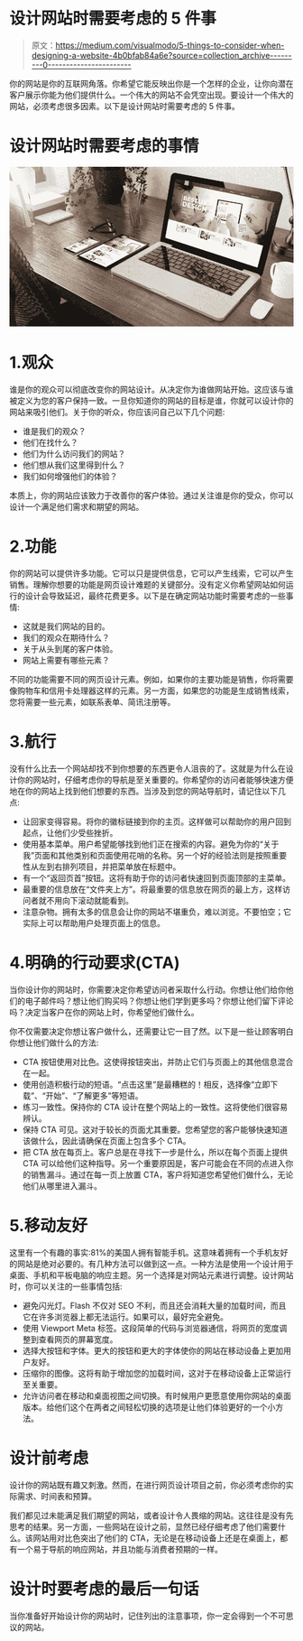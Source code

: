 # 设计网站时需要考虑的 5 件事

> 原文：<https://medium.com/visualmodo/5-things-to-consider-when-designing-a-website-4b0bfab84a6e?source=collection_archive---------0----------------------->

你的网站是你的互联网角落。你希望它能反映出你是一个怎样的企业，让你向潜在客户展示你能为他们提供什么。一个伟大的网站不会凭空出现。要设计一个伟大的网站，必须考虑很多因素。以下是设计网站时需要考虑的 5 件事。

# 设计网站时需要考虑的事情

![](img/cf5b91f066d47ca23eb7a12c1ee7bef7.png)

# 1.观众

谁是你的观众可以彻底改变你的网站设计。从决定你为谁做网站开始。这应该与谁被定义为您的客户保持一致。一旦你知道你的网站的目标是谁，你就可以设计你的网站来吸引他们。关于你的听众，你应该问自己以下几个问题:

*   谁是我们的观众？
*   他们在找什么？
*   他们为什么访问我们的网站？
*   他们想从我们这里得到什么？
*   我们如何增强他们的体验？

本质上，你的网站应该致力于改善你的客户体验。通过关注谁是你的受众，你可以设计一个满足他们需求和期望的网站。

# 2.功能

你的网站可以提供许多功能。它可以只是提供信息，它可以产生线索，它可以产生销售。理解你想要的功能是网页设计难题的关键部分。没有定义你希望网站如何运行的设计会导致延迟，最终花费更多。以下是在确定网站功能时需要考虑的一些事情:

*   这就是我们网站的目的。
*   我们的观众在期待什么？
*   关于从头到尾的客户体验。
*   网站上需要有哪些元素？

不同的功能需要不同的网页设计元素。例如，如果你的主要功能是销售，你将需要像购物车和信用卡处理器这样的元素。另一方面，如果您的功能是生成销售线索，您将需要一些元素，如联系表单、简讯注册等。

# 3.航行

没有什么比去一个网站却找不到你想要的东西更令人沮丧的了。这就是为什么在设计你的网站时，仔细考虑你的导航是至关重要的。你希望你的访问者能够快速方便地在你的网站上找到他们想要的东西。当涉及到您的网站导航时，请记住以下几点:

*   让回家变得容易。将你的徽标链接到你的主页。这样做可以帮助你的用户回到起点，让他们少受些挫折。
*   使用基本菜单。用户希望能够找到他们正在搜索的内容。避免为你的“关于我”页面和其他类别和页面使用花哨的名称。另一个好的经验法则是按照重要性从左到右排列项目，并把菜单放在标题中。
*   有一个“返回页首”按钮。这将有助于你的访问者快速回到页面顶部的主菜单。
*   最重要的信息放在“文件夹上方”。将最重要的信息放在网页的最上方，这样访问者就不用向下滚动就能看到。
*   注意杂物。拥有太多的信息会让你的网站不堪重负，难以浏览。不要怕空；它实际上可以帮助用户处理页面上的信息。

# 4.明确的行动要求(CTA)

当你设计你的网站时，你需要决定你希望访问者采取什么行动。你想让他们给你他们的电子邮件吗？想让他们购买吗？你想让他们学到更多吗？你想让他们留下评论吗？决定当客户在你的网站上时，你希望他们做什么。

你不仅需要决定你想让客户做什么，还需要让它一目了然。以下是一些让顾客明白你想让他们做什么的方法:

*   CTA 按钮使用对比色。这使得按钮突出，并防止它们与页面上的其他信息混合在一起。
*   使用创造积极行动的短语。“点击这里”是最糟糕的！相反，选择像“立即下载”、“开始”、“了解更多”等短语。
*   练习一致性。保持你的 CTA 设计在整个网站上的一致性。这将使他们很容易辨认。
*   保持 CTA 可见。这对于较长的页面尤其重要。您希望您的客户能够快速知道该做什么，因此请确保在页面上包含多个 CTA。
*   把 CTA 放在每页上。客户总是在寻找下一步是什么，所以在每个页面上提供 CTA 可以给他们这种指导。另一个重要原因是，客户可能会在不同的点进入你的销售漏斗。通过在每一页上放置 CTA，客户将知道您希望他们做什么，无论他们从哪里进入漏斗。

# 5.移动友好

这里有一个有趣的事实:81%的美国人拥有智能手机。这意味着拥有一个手机友好的网站是绝对必要的。有几种方法可以做到这一点。一种方法是使用一个设计用于桌面、手机和平板电脑的响应主题。另一个选择是对网站元素进行调整。设计网站时，你可以关注的一些事情包括:

*   避免闪光灯。Flash 不仅对 SEO 不利，而且还会消耗大量的加载时间，而且它在许多浏览器上都无法运行。如果可以，最好完全避免。
*   使用 Viewport Meta 标签。这段简单的代码与浏览器通信，将网页的宽度调整到查看网页的屏幕宽度。
*   选择大按钮和字体。更大的按钮和更大的字体使你的网站在移动设备上更加用户友好。
*   压缩你的图像。这将有助于增加您的加载时间，这对于在移动设备上正常运行至关重要。
*   允许访问者在移动和桌面视图之间切换。有时候用户更愿意使用你网站的桌面版本。给他们这个在两者之间轻松切换的选项是让他们体验更好的一个小方法。

# 设计前考虑

设计你的网站既有趣又刺激。然而，在进行网页设计项目之前，你必须考虑你的实际需求、时间表和预算。

我们都见过未能满足我们期望的网站，或者设计令人畏缩的网站。这往往是没有先思考的结果。另一方面，一些网站在设计之前，显然已经仔细考虑了他们需要什么。该网站用对比色突出了他们的 CTA，无论是在移动设备上还是在桌面上，都有一个易于导航的响应网站，并且功能与消费者预期的一样。

# 设计时要考虑的最后一句话

当你准备好开始设计你的网站时，记住列出的注意事项，你一定会得到一个不可思议的网站。